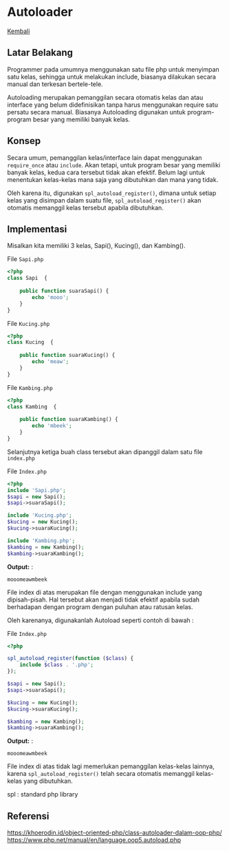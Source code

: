 # Autoloader

[Kembali](readme.md)


## Latar Belakang

Programmer pada umumnya menggunakan satu file php untuk menyimpan satu kelas, sehingga untuk melakukan include, biasanya dilakukan secara manual dan terkesan bertele-tele.

Autoloading merupakan pemanggilan secara otomatis kelas dan atau interface yang belum didefinisikan tanpa harus menggunakan require satu persatu secara manual. Biasanya Autoloading digunakan untuk program-program besar yang memiliki banyak kelas.

## Konsep

Secara umum, pemanggilan kelas/interface lain dapat menggunakan `require_once` atau `include`. Akan tetapi, untuk program besar yang memiliki banyak kelas, kedua cara tersebut tidak akan efektif. Belum lagi untuk menentukan kelas-kelas mana saja yang dibutuhkan dan mana yang tidak.

Oleh karena itu, digunakan `spl_autoload_register()`, dimana untuk setiap kelas yang disimpan dalam suatu file, `spl_autoload_register()` akan otomatis memanggil kelas tersebut apabila dibutuhkan.


## Implementasi

Misalkan kita memiliki 3 kelas, Sapi(), Kucing(), dan Kambing().

File `Sapi.php`
``` php
<?php
class Sapi  {
    
    public function suaraSapi() {
        echo 'mooo';
    }
}
```

File `Kucing.php`
``` php
<?php
class Kucing  {
    
    public function suaraKucing() {
        echo 'meaw';
    }
}
```

File `Kambing.php`
``` php
<?php
class Kambing  {
    
    public function suaraKambing() {
        echo 'mbeek';
    }
}
```

Selanjutnya ketiga buah class tersebut akan dipanggil dalam satu file `index.php`

File `Index.php`
``` php
<?php
include 'Sapi.php';
$sapi = new Sapi();
$sapi->suaraSapi();

include 'Kucing.php';
$kucing = new Kucing();
$kucing->suaraKucing();

include 'Kambing.php';
$kambing = new Kambing();
$kambing->suaraKambing();

```

**Output:** :  
```
mooomeawmbeek
```

File index di atas merupakan file dengan menggunakan include yang dipisah-pisah. Hal tersebut akan menjadi tidak efektif apabila sudah berhadapan dengan program dengan puluhan atau ratusan kelas.

Oleh karenanya, digunakanlah Autoload seperti contoh di bawah :

File `Index.php`
``` php
<?php

spl_autoload_register(function ($class) {
    include $class . '.php';
});

$sapi = new Sapi();
$sapi->suaraSapi();

$kucing = new Kucing();
$kucing->suaraKucing();

$kambing = new Kambing();
$kambing->suaraKambing();

```

**Output:** :  
```
mooomeawmbeek
```

File index di atas tidak lagi memerlukan pemanggilan kelas-kelas lainnya, karena `spl_autoload_register()` telah secara otomatis memanggil kelas-kelas yang dibutuhkan.


spl : standard php library

## Referensi

https://khoerodin.id/object-oriented-php/class-autoloader-dalam-oop-php/
<br>
https://www.php.net/manual/en/language.oop5.autoload.php
